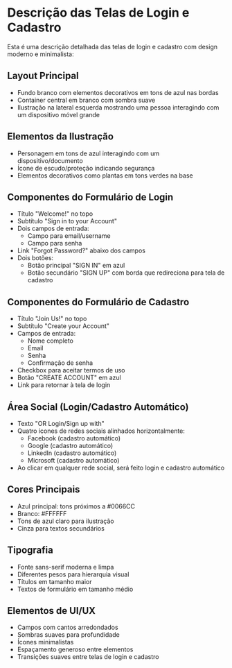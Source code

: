 # Descrição das Telas de Login e Cadastro

Esta é uma descrição detalhada das telas de login e cadastro com design moderno e minimalista:

## Layout Principal

- Fundo branco com elementos decorativos em tons de azul nas bordas
- Container central em branco com sombra suave
- Ilustração na lateral esquerda mostrando uma pessoa interagindo com um dispositivo móvel grande

## Elementos da Ilustração

- Personagem em tons de azul interagindo com um dispositivo/documento
- Ícone de escudo/proteção indicando segurança
- Elementos decorativos como plantas em tons verdes na base

## Componentes do Formulário de Login

- Título "Welcome!" no topo
- Subtítulo "Sign in to your Account"
- Dois campos de entrada:
  - Campo para email/username
  - Campo para senha
- Link "Forgot Password?" abaixo dos campos
- Dois botões:
  - Botão principal "SIGN IN" em azul
  - Botão secundário "SIGN UP" com borda que redireciona para tela de cadastro

## Componentes do Formulário de Cadastro

- Título "Join Us!" no topo
- Subtítulo "Create your Account"
- Campos de entrada:
  - Nome completo
  - Email
  - Senha
  - Confirmação de senha
- Checkbox para aceitar termos de uso
- Botão "CREATE ACCOUNT" em azul
- Link para retornar à tela de login

## Área Social (Login/Cadastro Automático)

- Texto "OR Login/Sign up with"
- Quatro ícones de redes sociais alinhados horizontalmente:
  - Facebook (cadastro automático)
  - Google (cadastro automático)
  - LinkedIn (cadastro automático)
  - Microsoft (cadastro automático)
- Ao clicar em qualquer rede social, será feito login e cadastro automático

## Cores Principais

- Azul principal: tons próximos a #0066CC
- Branco: #FFFFFF
- Tons de azul claro para ilustração
- Cinza para textos secundários

## Tipografia

- Fonte sans-serif moderna e limpa
- Diferentes pesos para hierarquia visual
- Títulos em tamanho maior
- Textos de formulário em tamanho médio

## Elementos de UI/UX

- Campos com cantos arredondados
- Sombras suaves para profundidade
- Ícones minimalistas
- Espaçamento generoso entre elementos
- Transições suaves entre telas de login e cadastro
